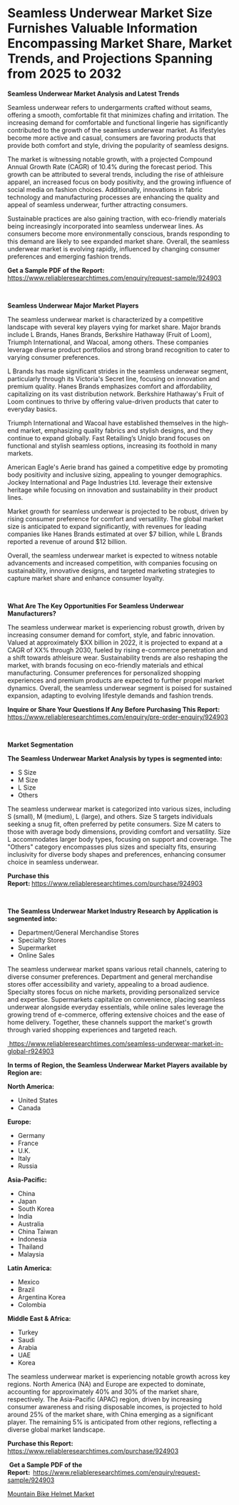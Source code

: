<p><h1>Seamless Underwear Market Size Furnishes Valuable Information Encompassing Market Share, Market Trends, and Projections Spanning from 2025 to 2032</h1></p><p><strong>Seamless Underwear Market Analysis and Latest Trends</strong></p>
<p><p>Seamless underwear refers to undergarments crafted without seams, offering a smooth, comfortable fit that minimizes chafing and irritation. The increasing demand for comfortable and functional lingerie has significantly contributed to the growth of the seamless underwear market. As lifestyles become more active and casual, consumers are favoring products that provide both comfort and style, driving the popularity of seamless designs.</p><p>The market is witnessing notable growth, with a projected Compound Annual Growth Rate (CAGR) of 10.4% during the forecast period. This growth can be attributed to several trends, including the rise of athleisure apparel, an increased focus on body positivity, and the growing influence of social media on fashion choices. Additionally, innovations in fabric technology and manufacturing processes are enhancing the quality and appeal of seamless underwear, further attracting consumers.</p><p>Sustainable practices are also gaining traction, with eco-friendly materials being increasingly incorporated into seamless underwear lines. As consumers become more environmentally conscious, brands responding to this demand are likely to see expanded market share. Overall, the seamless underwear market is evolving rapidly, influenced by changing consumer preferences and emerging fashion trends.</p></p>
<p><strong>Get a Sample PDF of the Report:&nbsp;</strong> <a href="https://www.reliableresearchtimes.com/enquiry/request-sample/924903?utm_campaign=2196&utm_medium=2&utm_source=Github&utm_content=ia&utm_term=04042025&utm_id=seamless-underwear">https://www.reliableresearchtimes.com/enquiry/request-sample/924903</a></p>
<p>&nbsp;</p>
<p><strong>Seamless Underwear Major Market Players</strong></p>
<p><p>The seamless underwear market is characterized by a competitive landscape with several key players vying for market share. Major brands include L Brands, Hanes Brands, Berkshire Hathaway (Fruit of Loom), Triumph International, and Wacoal, among others. These companies leverage diverse product portfolios and strong brand recognition to cater to varying consumer preferences.</p><p>L Brands has made significant strides in the seamless underwear segment, particularly through its Victoria's Secret line, focusing on innovation and premium quality. Hanes Brands emphasizes comfort and affordability, capitalizing on its vast distribution network. Berkshire Hathaway's Fruit of Loom continues to thrive by offering value-driven products that cater to everyday basics.</p><p>Triumph International and Wacoal have established themselves in the high-end market, emphasizing quality fabrics and stylish designs, and they continue to expand globally. Fast Retailing’s Uniqlo brand focuses on functional and stylish seamless options, increasing its foothold in many markets.</p><p>American Eagle's Aerie brand has gained a competitive edge by promoting body positivity and inclusive sizing, appealing to younger demographics. Jockey International and Page Industries Ltd. leverage their extensive heritage while focusing on innovation and sustainability in their product lines.</p><p>Market growth for seamless underwear is projected to be robust, driven by rising consumer preference for comfort and versatility. The global market size is anticipated to expand significantly, with revenues for leading companies like Hanes Brands estimated at over $7 billion, while L Brands reported a revenue of around $12 billion.</p><p>Overall, the seamless underwear market is expected to witness notable advancements and increased competition, with companies focusing on sustainability, innovative designs, and targeted marketing strategies to capture market share and enhance consumer loyalty.</p></p>
<p>&nbsp;</p>
<p><strong>What Are The Key Opportunities For Seamless Underwear Manufacturers?</strong></p>
<p><p>The seamless underwear market is experiencing robust growth, driven by increasing consumer demand for comfort, style, and fabric innovation. Valued at approximately $XX billion in 2022, it is projected to expand at a CAGR of XX% through 2030, fueled by rising e-commerce penetration and a shift towards athleisure wear. Sustainability trends are also reshaping the market, with brands focusing on eco-friendly materials and ethical manufacturing. Consumer preferences for personalized shopping experiences and premium products are expected to further propel market dynamics. Overall, the seamless underwear segment is poised for sustained expansion, adapting to evolving lifestyle demands and fashion trends.</p></p>
<p><strong>Inquire or Share Your Questions If Any Before Purchasing This Report:</strong> <a href="https://www.reliableresearchtimes.com/enquiry/pre-order-enquiry/924903?utm_campaign=2196&utm_medium=2&utm_source=Github&utm_content=ia&utm_term=04042025&utm_id=seamless-underwear">https://www.reliableresearchtimes.com/enquiry/pre-order-enquiry/924903</a></p>
<p>&nbsp;</p>
<p><strong>Market Segmentation</strong></p>
<p><strong>The Seamless Underwear Market Analysis by types is segmented into:</strong></p>
<p><ul><li>S Size</li><li>M Size</li><li>L Size</li><li>Others</li></ul></p>
<p><p>The seamless underwear market is categorized into various sizes, including S (small), M (medium), L (large), and others. Size S targets individuals seeking a snug fit, often preferred by petite consumers. Size M caters to those with average body dimensions, providing comfort and versatility. Size L accommodates larger body types, focusing on support and coverage. The "Others" category encompasses plus sizes and specialty fits, ensuring inclusivity for diverse body shapes and preferences, enhancing consumer choice in seamless underwear.</p></p>
<p><strong>Purchase this Report:&nbsp;</strong><a href="https://www.reliableresearchtimes.com/purchase/924903?utm_campaign=2196&utm_medium=2&utm_source=Github&utm_content=ia&utm_term=04042025&utm_id=seamless-underwear">https://www.reliableresearchtimes.com/purchase/924903</a></p>
<p>&nbsp;</p>
<p><strong>The Seamless Underwear Market Industry Research by Application is segmented into:</strong></p>
<p><ul><li>Department/General Merchandise Stores</li><li>Specialty Stores</li><li>Supermarket</li><li>Online Sales</li></ul></p>
<p><p>The seamless underwear market spans various retail channels, catering to diverse consumer preferences. Department and general merchandise stores offer accessibility and variety, appealing to a broad audience. Specialty stores focus on niche markets, providing personalized service and expertise. Supermarkets capitalize on convenience, placing seamless underwear alongside everyday essentials, while online sales leverage the growing trend of e-commerce, offering extensive choices and the ease of home delivery. Together, these channels support the market's growth through varied shopping experiences and targeted reach.</p></p>
<p><a href="https://www.reliableresearchtimes.com/seamless-underwear-market-in-global-r924903?utm_campaign=2196&utm_medium=2&utm_source=Github&utm_content=ia&utm_term=04042025&utm_id=seamless-underwear">&nbsp;https://www.reliableresearchtimes.com/seamless-underwear-market-in-global-r924903</a></p>
<p><strong>In terms of Region, the Seamless Underwear Market Players available by Region are:</strong></p>
<p>
    <p> <strong> North America: </strong>
        <ul>
            <li>United States</li>
            <li>Canada</li>
        </ul>
        </p> 
    <p> <strong> Europe: </strong>
        <ul>
            <li>Germany</li>
            <li>France</li>
            <li>U.K.</li>
            <li>Italy</li>
            <li>Russia</li>
        </ul>
        </p> 
    <p> <strong> Asia-Pacific: </strong>
        <ul>
            <li>China</li>
            <li>Japan</li>
            <li>South Korea</li>
            <li>India</li>
            <li>Australia</li>
            <li>China Taiwan</li>
            <li>Indonesia</li>
            <li>Thailand</li>
            <li>Malaysia</li>
        </ul>
        </p> 
    <p> <strong> Latin America: </strong>
        <ul>
            <li>Mexico</li>
            <li>Brazil</li>
            <li>Argentina Korea</li>
            <li>Colombia</li>
        </ul>
        </p> 
    <p> <strong> Middle East & Africa: </strong>
        <ul>
            <li>Turkey</li>
            <li>Saudi</li>
            <li>Arabia</li>
            <li>UAE</li>
            <li>Korea</li>
        </ul>
    </p>
    </p>
<p><p>The seamless underwear market is experiencing notable growth across key regions. North America (NA) and Europe are expected to dominate, accounting for approximately 40% and 30% of the market share, respectively. The Asia-Pacific (APAC) region, driven by increasing consumer awareness and rising disposable incomes, is projected to hold around 25% of the market share, with China emerging as a significant player. The remaining 5% is anticipated from other regions, reflecting a diverse global market landscape.</p></p>
<p><strong>Purchase this Report: </strong><a href="https://www.reliableresearchtimes.com/purchase/924903?utm_campaign=2196&utm_medium=2&utm_source=Github&utm_content=ia&utm_term=04042025&utm_id=seamless-underwear">https://www.reliableresearchtimes.com/purchase/924903</a></p>
<p>&nbsp;<strong>Get a Sample PDF of the Report:&nbsp;&nbsp;</strong><a href="https://www.reliableresearchtimes.com/enquiry/request-sample/924903?utm_campaign=2196&utm_medium=2&utm_source=Github&utm_content=ia&utm_term=04042025&utm_id=seamless-underwear">https://www.reliableresearchtimes.com/enquiry/request-sample/924903</a></p>
<p><strong></strong></p>
<p><p><a href="https://github.com/MariaWashington76/Market-Research-Report-List-2/blob/main/mountain-bike-helmet-market.md?utm_campaign=2196&utm_medium=2&utm_source=Github&utm_content=ia&utm_term=04042025&utm_id=seamless-underwear">Mountain Bike Helmet Market</a></p></p>